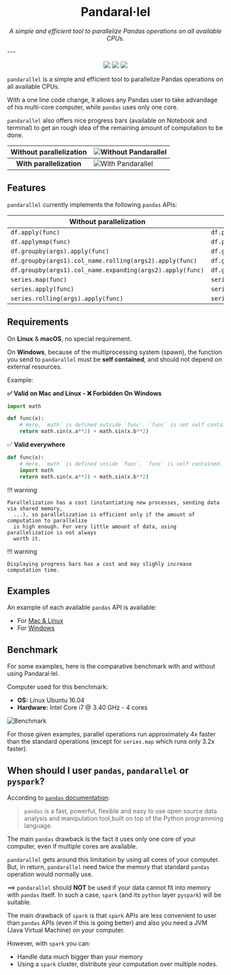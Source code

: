 <h1 align="center"> Pandaral·lel </h1>
<p align="center">
  <em>A simple and efficient tool to parallelize Pandas operations on all available CPUs.</em>
</p>
---
<p align="center">
  <a href="https://pypi.python.org/pypi/pandarallel/"><img src="https://badge.fury.io/py/pandarallel.svg" /></a>
  <a href="https://pypi.python.org/pypi/pandarallel/"><img src="https://img.shields.io/pypi/l/pandarallel.svg" /></a>
  <a href="https://pypi.python.org/pypi/pandarallel/"><img src="https://img.shields.io/pypi/dm/pandarallel.svg" /></a>
</p>

`pandarallel` is a simple and efficient tool to parallelize Pandas operations on all
available CPUs.

With a one line code change, it allows any Pandas user to take advandage of his
multi-core computer, while `pandas` uses only one core.

`pandarallel` also offers nice progress bars (available on Notebook and terminal) to
get an rough idea of the remaining amount of computation to be done.

| Without parallelization  | ![Without Pandarallel](https://github.com/nalepae/pandarallel/blob/master/docs/progress_apply.gif?raw=true)       |
| :----------------------: | ----------------------------------------------------------------------------------------------------------------- |
| **With parallelization** | ![With Pandarallel](https://github.com/nalepae/pandarallel/blob/master/docs/progress_parallel_apply.gif?raw=true) |

## Features

`pandarallel` currently implements the following `pandas` APIs:

| Without parallelization                                   | With parallelization                                               |
| --------------------------------------------------------- | ------------------------------------------------------------------ |
| `df.apply(func)`                                          | `df.parallel_apply(func)`                                          |
| `df.applymap(func)`                                       | `df.parallel_applymap(func)`                                       |
| `df.groupby(args).apply(func)`                            | `df.groupby(args).parallel_apply(func)`                            |
| `df.groupby(args1).col_name.rolling(args2).apply(func)`   | `df.groupby(args1).col_name.rolling(args2).parallel_apply(func)`   |
| `df.groupby(args1).col_name.expanding(args2).apply(func)` | `df.groupby(args1).col_name.expanding(args2).parallel_apply(func)` |
| `series.map(func)`                                        | `series.parallel_map(func)`                                        |
| `series.apply(func)`                                      | `series.parallel_apply(func)`                                      |
| `series.rolling(args).apply(func)`                        | `series.rolling(args).parallel_apply(func)`                        |

## Requirements

On **Linux** & **macOS**, no special requirement.

On **Windows**, because of the multiprocessing system (spawn), the function you send to
`pandarallel` must be **self contained**, and should not depend on external resources.

Example:

**✅ Valid on Mac and Linux - ❌ Forbidden On Windows**

```Python
import math

def func(x):
    # Here, `math` is defined outside `func`. `func` is not self contained.
    return math.sin(x.a**2) + math.sin(x.b**2)
```

✅ **Valid everywhere**

```Python
def func(x):
    # Here, `math` is defined inside `func`. `func` is self contained.
    import math
    return math.sin(x.a**2) + math.sin(x.b**2)
```

!!! warning

    Parallelization has a cost (instantiating new processes, sending data via shared memory,
      ...), so parallelization is efficient only if the amount of computation to parallelize
      is high enough. For very little amount of data, using parallelization is not always
      worth it.

!!! warning

    Displaying progress bars has a cost and may slighly increase computation time.

## Examples

An example of each available `pandas` API is available:

- For [Mac & Linux](https://github.com/nalepae/pandarallel/blob/master/docs/examples_mac_linux.ipynb)
- For [Windows](https://github.com/nalepae/pandarallel/blob/master/docs/examples_windows.ipynb)

## Benchmark

For some examples, here is the comparative benchmark with and without using Pandaral·lel.

Computer used for this benchmark:

- **OS:** Linux Ubuntu 16.04
- **Hardware:** Intel Core i7 @ 3.40 GHz - 4 cores

![Benchmark](https://github.com/nalepae/pandarallel/blob/3d470139d409fc2cf61bab085298011fefe638c0/docs/standard_vs_parallel_4_cores.png?raw=true)

For those given examples, parallel operations run approximately 4x faster than the standard operations (except for `series.map` which runs only 3.2x faster).

## When should I user `pandas`, `pandarallel` or `pyspark`?

According to [`pandas` documentation](https://pandas.pydata.org/):

> `pandas` is a fast, powerful, flexible and easy to use open source data analysis and
> manipulation tool,built on top of the Python programming language.

The main `pandas` drawback is the fact it uses only one core of your computer, even if
multiple cores are available.

`pandarallel` gets around this limitation by using all cores of your computer.
But, in return, `pandarallel` need twice the memory that standard `pandas` operation
would normally use.

==> `pandarallel` should **NOT** be used if your data cannot fit into memory with
`pandas` itself. In such a case, `spark` (and its `python` layer `pyspark`)
will be suitable.

The main drawback of `spark` is that `spark` APIs are less convenient to user than
`pandas` APIs (even if this is going better) and also you need a JVM (Java Virtual
Machine) on your computer.

However, with `spark` you can:

- Handle data much bigger than your memory
- Using a `spark` cluster, distribute your computation over multiple nodes.
